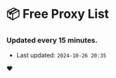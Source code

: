 # :package: Free Proxy List
### Updated every 15 minutes.

- Last updated: `2024-10-26 20:35`

:heart:
